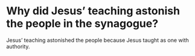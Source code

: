 # Why did Jesus’ teaching astonish the people in the synagogue?

Jesus’ teaching astonished the people because Jesus taught as one with authority.
